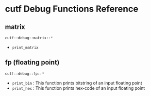 # cutf Debug Functions Reference

## matrix
```cpp
cutf::debug::matrix::*
```

- `print_matrix`

## fp (floating point)
```cpp
cutf::debug::fp::*
```

- `print_bin` : This function prints bitstring of an input floating point
- `print_hex` : This function prints hex-code of an input floating point
